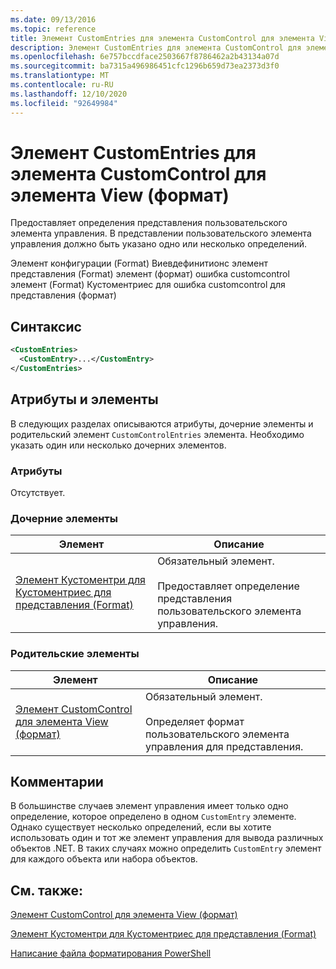 ```yaml
---
ms.date: 09/13/2016
ms.topic: reference
title: Элемент CustomEntries для элемента CustomControl для элемента View (формат)
description: Элемент CustomEntries для элемента CustomControl для элемента View (формат)
ms.openlocfilehash: 6e757bccdface2503667f8786462a2b43134a07d
ms.sourcegitcommit: ba7315a496986451cfc1296b659d73ea2373d3f0
ms.translationtype: MT
ms.contentlocale: ru-RU
ms.lasthandoff: 12/10/2020
ms.locfileid: "92649984"
---
```

# <a name="customentries-element-for-customcontrol-for-view-format"></a>Элемент CustomEntries для элемента CustomControl для элемента View (формат)

Предоставляет определения представления пользовательского элемента управления. В представлении пользовательского элемента управления должно быть указано одно или несколько определений.

Элемент конфигурации (Format) Виевдефинитионс элемент представления (Format) элемент (формат) ошибка customcontrol элемент (Format) Кустоментриес для ошибка customcontrol для представления (формат)

## <a name="syntax"></a>Синтаксис

```xml
<CustomEntries>
  <CustomEntry>...</CustomEntry>
</CustomEntries>
```

## <a name="attributes-and-elements"></a>Атрибуты и элементы

В следующих разделах описываются атрибуты, дочерние элементы и родительский элемент `CustomControlEntries` элемента. Необходимо указать один или несколько дочерних элементов.

### <a name="attributes"></a>Атрибуты

Отсутствует.

### <a name="child-elements"></a>Дочерние элементы

|Элемент|Описание|
|-------------|-----------------|
|[Элемент Кустоментри для Кустоментриес для представления (Format)](./customentry-element-for-customentries-for-customcontrol-for-view-format.md)|Обязательный элемент.<br /><br /> Предоставляет определение представления пользовательского элемента управления.|

### <a name="parent-elements"></a>Родительские элементы

|Элемент|Описание|
|-------------|-----------------|
|[Элемент CustomControl для элемента View (формат)](./customcontrol-element-for-view-format.md)|Обязательный элемент.<br /><br /> Определяет формат пользовательского элемента управления для представления.|

## <a name="remarks"></a>Комментарии

В большинстве случаев элемент управления имеет только одно определение, которое определено в одном `CustomEntry` элементе. Однако существует несколько определений, если вы хотите использовать один и тот же элемент управления для вывода различных объектов .NET. В таких случаях можно определить `CustomEntry` элемент для каждого объекта или набора объектов.

## <a name="see-also"></a>См. также:

[Элемент CustomControl для элемента View (формат)](./customcontrol-element-for-view-format.md)

[Элемент Кустоментри для Кустоментриес для представления (Format)](./customentry-element-for-customentries-for-customcontrol-for-view-format.md)

[Написание файла форматирования PowerShell](./writing-a-powershell-formatting-file.md)
